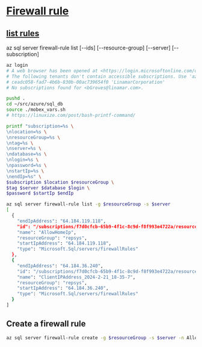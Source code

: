 # **[Firewall rule](https://learn.microsoft.com/en-us/azure/azure-sql/database/firewall-configure?view=azuresql)**

## **[list rules](https://learn.microsoft.com/en-us/cli/azure/sql/server/firewall-rule#az-sql-server-firewall-rule-list)**

az sql server firewall-rule list [--ids]
                                 [--resource-group]
                                 [--server]
                                 [--subscription]

```bash
az login
# A web browser has been opened at <https://login.microsoftonline.com/organizations/oauth2/v2.0/authorize>. Please continue the login in the web browser. If no web browser is available or if the web browser fails to open, use device code flow with `az login --use-device-code`.
# The following tenants don't contain accessible subscriptions. Use 'az login --allow-no-subscriptions' to have tenant level access.
# ceadc058-fad7-4b6b-830b-00ac739654f0 'LinamarCorporation'
# No subscriptions found for <bGroves@linamar.com>.

pushd .
cd ~/src/azure/sql_db
source ./mobex_vars.sh
# https://linuxize.com/post/bash-printf-command/

printf "subscription=%s \
\nlocation=%s \
\nresourceGroup=%s \
\ntag=%s \
\nserver=%s \
\ndatabase=%s \
\nlogin=%s \
\npassword=%s \
\nstartIp=%s \
\nendIp=%s" \
$subscription $location $resourceGroup \
$tag $server $database $login \
$password $startIp $endIp

az sql server firewall-rule list -g $resourceGroup -s $server
[
  {
    "endIpAddress": "64.184.119.118",
    "id": "/subscriptions/f7d0cfcb-65b9-4f1c-8c9d-f8f993e4722a/resourceGroups/repsys/providers/Microsoft.Sql/servers/repsys/firewallRules/AllowHomeIp",
    "name": "AllowHomeIp",
    "resourceGroup": "repsys",
    "startIpAddress": "64.184.119.118",
    "type": "Microsoft.Sql/servers/firewallRules"
  },
  {
    "endIpAddress": "64.184.36.240",
    "id": "/subscriptions/f7d0cfcb-65b9-4f1c-8c9d-f8f993e4722a/resourceGroups/repsys/providers/Microsoft.Sql/servers/repsys/firewallRules/ClientIPAddress_2024-2-21_18-35-7",
    "name": "ClientIPAddress_2024-2-21_18-35-7",
    "resourceGroup": "repsys",
    "startIpAddress": "64.184.36.240",
    "type": "Microsoft.Sql/servers/firewallRules"
  }
]
```

## Create a firewall rule

```bash
az sql server firewall-rule create -g $resourceGroup -s $server -n AllowAlbion --start-ip-address 1.2.3.4 --end-ip-address 5.6.7.8
```

